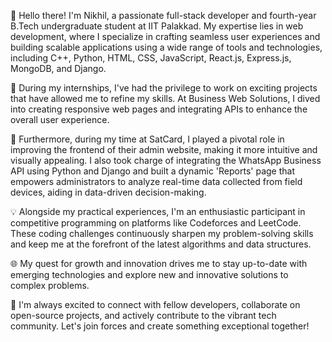 👋 Hello there! I'm Nikhil, a passionate full-stack developer and fourth-year B.Tech undergraduate student at IIT Palakkad. My expertise lies in web development, where I specialize in crafting seamless user experiences and building scalable applications using a wide range of tools and technologies, including C++, Python, HTML, CSS, JavaScript, React.js, Express.js, MongoDB, and Django.

💼 During my internships, I've had the privilege to work on exciting projects that have allowed me to refine my skills. At Business Web Solutions, I dived into creating responsive web pages and integrating APIs to enhance the overall user experience.

🔧 Furthermore, during my time at SatCard, I played a pivotal role in improving the frontend of their admin website, making it more intuitive and visually appealing. I also took charge of integrating the WhatsApp Business API using Python and Django and built a dynamic 'Reports' page that empowers administrators to analyze real-time data collected from field devices, aiding in data-driven decision-making.

💡 Alongside my practical experiences, I'm an enthusiastic participant in competitive programming on platforms like Codeforces and LeetCode. These coding challenges continuously sharpen my problem-solving skills and keep me at the forefront of the latest algorithms and data structures.

🌐 My quest for growth and innovation drives me to stay up-to-date with emerging technologies and explore new and innovative solutions to complex problems.

🤝 I'm always excited to connect with fellow developers, collaborate on open-source projects, and actively contribute to the vibrant tech community. Let's join forces and create something exceptional together!
